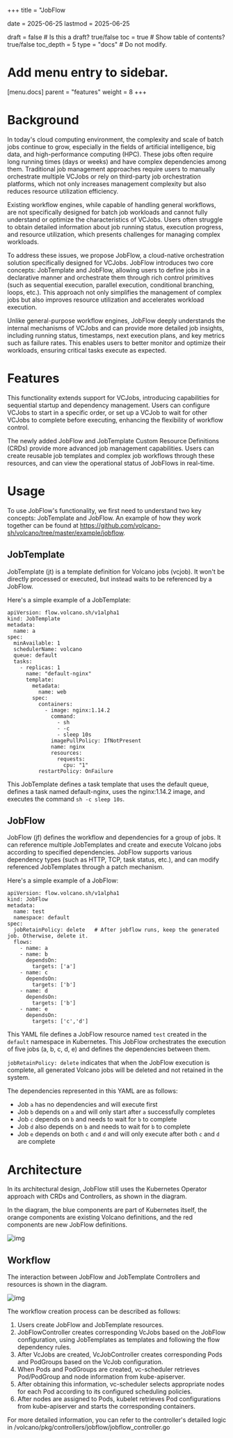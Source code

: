 +++
title = "JobFlow

date = 2025-06-25
lastmod = 2025-06-25

draft = false  # Is this a draft? true/false
toc = true  # Show table of contents? true/false
toc_depth = 5
type = "docs"  # Do not modify.

# Add menu entry to sidebar.
[menu.docs]
  parent = "features"
  weight = 8
+++

# Background

In today's cloud computing environment, the complexity and scale of batch jobs continue to grow, especially in the fields of artificial intelligence, big data, and high-performance computing (HPC). These jobs often require long running times (days or weeks) and have complex dependencies among them. Traditional job management approaches require users to manually orchestrate multiple VCJobs or rely on third-party job orchestration platforms, which not only increases management complexity but also reduces resource utilization efficiency.

Existing workflow engines, while capable of handling general workflows, are not specifically designed for batch job workloads and cannot fully understand or optimize the characteristics of VCJobs. Users often struggle to obtain detailed information about job running status, execution progress, and resource utilization, which presents challenges for managing complex workloads.

To address these issues, we propose JobFlow, a cloud-native orchestration solution specifically designed for VCJobs. JobFlow introduces two core concepts: JobTemplate and JobFlow, allowing users to define jobs in a declarative manner and orchestrate them through rich control primitives (such as sequential execution, parallel execution, conditional branching, loops, etc.). This approach not only simplifies the management of complex jobs but also improves resource utilization and accelerates workload execution.

Unlike general-purpose workflow engines, JobFlow deeply understands the internal mechanisms of VCJobs and can provide more detailed job insights, including running status, timestamps, next execution plans, and key metrics such as failure rates. This enables users to better monitor and optimize their workloads, ensuring critical tasks execute as expected.

# Features

This functionality extends support for VCJobs, introducing capabilities for sequential startup and dependency management. Users can configure VCJobs to start in a specific order, or set up a VCJob to wait for other VCJobs to complete before executing, enhancing the flexibility of workflow control.

The newly added JobFlow and JobTemplate Custom Resource Definitions (CRDs) provide more advanced job management capabilities. Users can create reusable job templates and complex job workflows through these resources, and can view the operational status of JobFlows in real-time.

# Usage

To use JobFlow's functionality, we first need to understand two key concepts: JobTemplate and JobFlow. An example of how they work together can be found at https://github.com/volcano-sh/volcano/tree/master/example/jobflow.

## JobTemplate

JobTemplate (jt) is a template definition for Volcano jobs (vcjob). It won't be directly processed or executed, but instead waits to be referenced by a JobFlow.

Here's a simple example of a JobTemplate:

```
apiVersion: flow.volcano.sh/v1alpha1
kind: JobTemplate
metadata:
  name: a
spec:
  minAvailable: 1
  schedulerName: volcano
  queue: default
  tasks:
    - replicas: 1
      name: "default-nginx"
      template:
        metadata:
          name: web
        spec:
          containers:
            - image: nginx:1.14.2
              command:
                - sh
                - -c
                - sleep 10s
              imagePullPolicy: IfNotPresent
              name: nginx
              resources:
                requests:
                  cpu: "1"
          restartPolicy: OnFailure
```

This JobTemplate defines a task template that uses the default queue, defines a task named default-nginx, uses the nginx:1.14.2 image, and executes the command `sh -c sleep 10s`.

## JobFlow

JobFlow (jf) defines the workflow and dependencies for a group of jobs. It can reference multiple JobTemplates and create and execute Volcano jobs according to specified dependencies. JobFlow supports various dependency types (such as HTTP, TCP, task status, etc.), and can modify referenced JobTemplates through a patch mechanism.

Here's a simple example of a JobFlow:

```
apiVersion: flow.volcano.sh/v1alpha1
kind: JobFlow
metadata:
  name: test
  namespace: default
spec:
  jobRetainPolicy: delete   # After jobflow runs, keep the generated job. Otherwise, delete it.
  flows:
    - name: a
    - name: b
      dependsOn:
        targets: ['a']
    - name: c
      dependsOn:
        targets: ['b']
    - name: d
      dependsOn:
        targets: ['b']
    - name: e
      dependsOn:
        targets: ['c','d']
```

This YAML file defines a JobFlow resource named `test` created in the `default` namespace in Kubernetes. This JobFlow orchestrates the execution of five jobs (a, b, c, d, e) and defines the dependencies between them.

`jobRetainPolicy: delete` indicates that when the JobFlow execution is complete, all generated Volcano jobs will be deleted and not retained in the system.

The dependencies represented in this YAML are as follows:

- Job `a` has no dependencies and will execute first
- Job `b` depends on `a` and will only start after `a` successfully completes
- Job `c` depends on `b` and needs to wait for `b` to complete
- Job `d` also depends on `b` and needs to wait for `b` to complete
- Job `e` depends on both `c` and `d` and will only execute after both `c` and `d` are complete

# Architecture

In its architectural design, JobFlow still uses the Kubernetes Operator approach with CRDs and Controllers, as shown in the diagram.

In the diagram, the blue components are part of Kubernetes itself, the orange components are existing Volcano definitions, and the red components are new JobFlow definitions.

![img](https://github.com/volcano-sh/volcano/raw/master/docs/design/images/jobflow-2.png)

## Workflow

The interaction between JobFlow and JobTemplate Controllers and resources is shown in the diagram.

![img](https://github.com/volcano-sh/volcano/raw/master/docs/design/images/jobflow-3.png)

The workflow creation process can be described as follows:

1. Users create JobFlow and JobTemplate resources.
2. JobFlowController creates corresponding VcJobs based on the JobFlow configuration, using JobTemplates as templates and following the flow dependency rules.
3. After VcJobs are created, VcJobController creates corresponding Pods and PodGroups based on the VcJob configuration.
4. When Pods and PodGroups are created, vc-scheduler retrieves Pod/PodGroup and node information from kube-apiserver.
5. After obtaining this information, vc-scheduler selects appropriate nodes for each Pod according to its configured scheduling policies.
6. After nodes are assigned to Pods, kubelet retrieves Pod configurations from kube-apiserver and starts the corresponding containers.

For more detailed information, you can refer to the controller's detailed logic in /volcano/pkg/controllers/jobflow/jobflow_controller.go